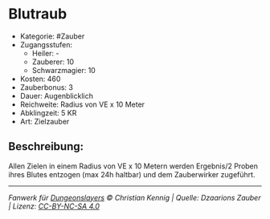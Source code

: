 # Blutraub

- Kategorie: #Zauber
- Zugangsstufen:
  - Heiler: -
  - Zauberer: 10
  - Schwarzmagier: 10
- Kosten: 460
- Zauberbonus: 3
- Dauer: Augenblicklich
- Reichweite: Radius von VE x 10 Meter
- Abklingzeit: 5 KR
- Art: Zielzauber

## Beschreibung:

Allen Zielen in einem Radius von VE x 10 Metern werden Ergebnis/2 Proben ihres Blutes entzogen (max 24h haltbar) und dem Zauberwirker zugeführt.

---

_Fanwerk für [Dungeonslayers](https://www.dungeonslayers.net/) © Christian Kennig | Quelle: Dzaarions Zauber | Lizenz: [CC-BY-NC-SA 4.0](https://creativecommons.org/licenses/by-nc-sa/4.0/deed.de)_
